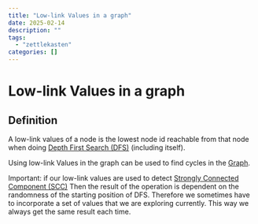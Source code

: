 ```yaml
---
title: "Low-link Values in a graph"
date: 2025-02-14
description: ""
tags: 
  - "zettlekasten"
categories: []
---
```


# Low-link Values in a graph
## Definition
A low-link values of a node is the lowest node id reachable from that node when doing [Depth First Search (DFS)](Depth%20First%20Search%20(DFS).md) (including itself).

Using low-link Values in the graph can be used to find cycles in the [Graph](Graph.md).

Important: if our low-link values are used to detect [Strongly Connected Component (SCC)](Strongly%20Connected%20Component%20(SCC).md) Then the result of the operation is dependent on the randomness of the starting position of DFS. Therefore we sometimes have to incorporate a set of values that we are exploring currently. This way we always get the same result each time.